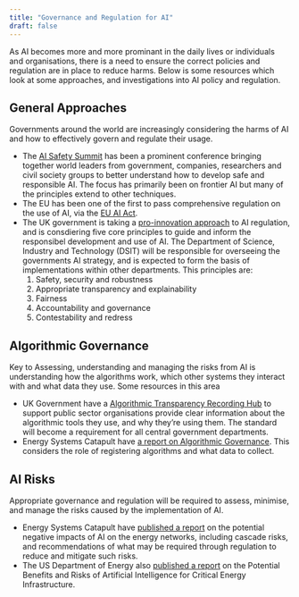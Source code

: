 ```yaml
---
title: "Governance and Regulation for AI"
draft: false
---
```


As AI becomes more and more prominant in the daily lives or individuals and organisations, there is a need to ensure the correct policies and regulation are in place to reduce harms. Below is some resources which look at some approaches, and investigations into AI policy and regulation. 

## General Approaches

Governments around the world are increasingly considering the harms of AI and how to effectively govern and regulate their usage. 

* The [AI Safety Summit](https://www.aisafetysummit.gov.uk/) has been a prominent conference bringing together world leaders from government, companies, researchers and civil society groups to better understand how to develop safe and responsible AI. The focus has primarily been on frontier AI but many of the principles extend to other techniques.
* The EU has been one of the first to pass comprehensive regulation on the use of AI, via the [EU AI Act](https://artificialintelligenceact.eu/).
* The UK government is taking a [pro-innovation approach](https://www.gov.uk/government/publications/ai-regulation-a-pro-innovation-approach/white-paper) to AI regulation, and is consdiering five core principles to  guide and inform the responsibel development and use of AI. The Department of Science, Industry and Technology (DSIT) will be responsible for overseeing the governments AI strategy, and is expected to form the basis of implementations within other departments. This principles are:
  1. Safety, security and robustness
  2. Appropriate transparency and explainability
  3. Fairness
  4. Accountability and governance
  5. Contestability and redress
 

## Algorithmic Governance

Key to Assessing, understanding and managing the risks from AI is understanding how the algorithms work, which other systems they interact with and what data they use. Some resources in this area  
* UK Government have a [Algorithmic Transparency Recording Hub](https://www.gov.uk/government/collections/algorithmic-transparency-recording-standard-hub) to support public sector organisations provide clear information about the algorithmic tools they use, and why they’re using them. The standard will become a requirement for all central government departments. 
* Energy Systems Catapult have [a report on Algorithmic Governance](https://es.catapult.org.uk/report/algorithm-governance/). This considers the role of registering algorithms and what data to collect. 

## AI Risks

Appropriate governance and regulation will be required to assess, minimise, and manage the risks caused by the implementation of AI. 

* Energy Systems Catapult have [published a report](https://es.catapult.org.uk/report/ai-risks-for-energy-networks-challenges-management-and-regulation/) on the potential negative impacts of AI on the energy networks, including cascade risks, and recommendations of what may be required through regulation to reduce and mitigate such risks. 
* The US Department of Energy also [published a report](https://www.energy.gov/sites/default/files/2024-04/DOE%20CESER_EO14110-AI%20Report%20Summary_4-26-24.pdf) on the Potential Benefits and Risks of Artificial Intelligence for Critical Energy Infrastructure. 
